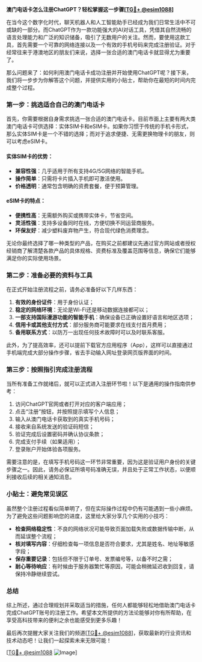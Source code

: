 **澳门电话卡怎么注册ChatGPT？轻松掌握这一步骤[[TG💪+ @esim1088](https://t.me/s/esim1088)]**

在当今这个数字化时代，聊天机器人和人工智能助手已经成为我们日常生活中不可或缺的一部分。而ChatGPT作为一款功能强大的AI对话工具，凭借其自然流畅的语言处理能力和广泛的知识储备，吸引了无数用户的关注。然而，要使用这款工具，首先需要一个可靠的网络连接以及一个有效的手机号码来完成注册验证。对于经常往来于港澳地区的朋友们来说，选择一张合适的澳门电话卡就显得尤为重要了。

那么问题来了：如何利用澳门电话卡成功注册并开始使用ChatGPT呢？接下来，我们将一步步为你解答这个问题，并提供实用的小贴士，帮助你在最短的时间内完成整个过程。

### 第一步：挑选适合自己的澳门电话卡

首先，你需要根据自身需求挑选一张合适的澳门电话卡。目前市面上主要有两大类澳门电话卡可供选择：实体SIM卡和eSIM卡。如果你习惯于传统的手机卡形式，那么实体SIM卡是一个不错的选择；而对于追求便捷、无需更换物理卡的朋友，则可以考虑eSIM卡。

#### 实体SIM卡的优势：
- **兼容性强**：几乎适用于所有支持4G/5G网络的智能手机。
- **操作简单**：只需将卡片插入手机即可激活使用。
- **价格透明**：通常包含明确的资费套餐，便于预算管理。

#### eSIM卡的特点：
- **便携性高**：无需额外购买或携带实体卡，节省空间。
- **灵活性强**：支持多设备同时在线，方便切换不同运营商服务。
- **环保友好**：减少塑料废弃物产生，符合现代绿色消费理念。

无论你最终选择了哪一种类型的产品，在购买之前都建议先通过官方网站或者授权经销商了解清楚各款产品的具体规格、资费标准及覆盖范围等信息，确保它们能够满足你的实际使用场景。

### 第二步：准备必要的资料与工具

在正式开始注册流程之前，请务必准备好以下几样东西：

1. **有效的身份证件**：用于身份认证；
2. **稳定的网络环境**：无论是Wi-Fi还是移动数据连接都可以；
3. **一部支持国际漫游功能的智能手机**：确保设备已正确设置好语言和地区选项；
4. **信用卡或其他支付方式**：部分服务商可能要求在线支付首月费用；
5. **备用联系方式**：以防万一出现任何技术故障时可以及时联系客服。

此外，为了提高效率，还可以提前下载官方应用程序（App），这样可以直接通过手机端完成大部分操作步骤，省去手动输入网址登录网页版界面的时间。

### 第三步：按照指引完成注册流程

当所有准备工作就绪后，就可以正式进入注册环节啦！以下是通用的操作指南供参考：

1. 访问ChatGPT官网或者打开对应的客户端应用；
2. 点击“注册”按钮，并按照提示填写个人信息；
3. 输入从澳门电话卡获取到的真实手机号码；
4. 接收来自系统发送的验证码短信；
5. 验证完成后设置密码并确认协议条款；
6. 完成支付手续（如果适用）；
7. 登录账户开始体验各项服务。

需要注意的是，在填写手机号码这一环节非常重要，因为这是验证用户身份的关键步骤之一。因此，请务必保证所填号码准确无误，并且处于正常工作状态，以便顺利接收后续的相关通知消息。

### 小贴士：避免常见误区

虽然整个注册过程看似简单明了，但在实际操作过程中仍有可能遇到一些小麻烦。为了避免这些问题影响您的进度，这里给大家分享几个实用的小技巧：

- **检查网络稳定性**：不良的网络状况可能导致页面加载失败或数据传输中断，从而延误整个流程；
- **核对填写内容**：仔细检查每一项信息是否符合要求，尤其是姓名、地址等敏感字段；
- **保存重要记录**：包括但不限于订单号、发票编号等，以备不时之需；
- **耐心等待响应**：有时候由于服务器繁忙等原因，可能会稍微延迟收到回复，请保持冷静继续尝试。

### 总结

综上所述，通过合理规划并采取适当的措施，任何人都能够轻松地借助澳门电话卡完成ChatGPT账号的注册工作。希望本文所提供的方法论能够对你有所帮助，在享受高科技带来的便利之余也能感受到更多乐趣！

最后再次提醒大家关注我们的频道[[TG💪+ @esim1088](https://t.me/s/esim1088)]，获取最新的行业资讯和技术动态吧！让我们一起探索未来无限可能！

[[TG💪+ @esim1088](https://t.me/s/esim1088) ![Image](https://i.postimg.cc/4NQfJmqS/Snipaste-2025-05-13-00-14-12.png)]